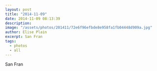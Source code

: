 ```yaml
---
layout: post
title: "2014-11-09"
date: 2014-11-09 08:13:39
description: 
image: "/assets/photos/201411/72e6f96efbde8e958fa1fb04448d909a.jpg"
author: Elise Plain
excerpt: San Fran
tags: 
  - photos
  - all
---
```


San Fran
<p></p>
